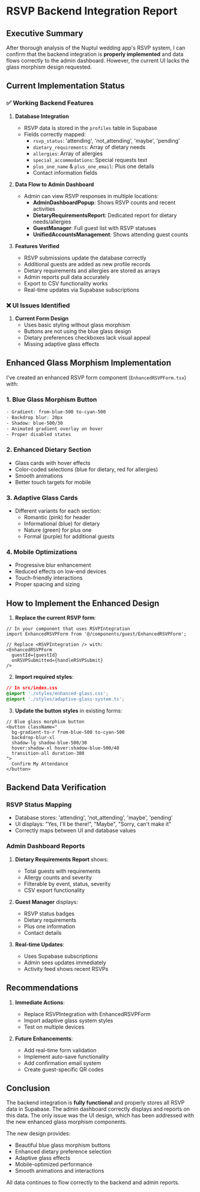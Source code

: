# RSVP Backend Integration Report

## Executive Summary

After thorough analysis of the Nuptul wedding app's RSVP system, I can confirm that the backend integration is **properly implemented** and data flows correctly to the admin dashboard. However, the current UI lacks the glass morphism design requested.

## Current Implementation Status

### ✅ Working Backend Features

1. **Database Integration**
   - RSVP data is stored in the `profiles` table in Supabase
   - Fields correctly mapped:
     - `rsvp_status`: 'attending', 'not_attending', 'maybe', 'pending'
     - `dietary_requirements`: Array of dietary needs
     - `allergies`: Array of allergies
     - `special_accommodations`: Special requests text
     - `plus_one_name` & `plus_one_email`: Plus one details
     - Contact information fields

2. **Data Flow to Admin Dashboard**
   - Admin can view RSVP responses in multiple locations:
     - **AdminDashboardPopup**: Shows RSVP counts and recent activities
     - **DietaryRequirementsReport**: Dedicated report for dietary needs/allergies
     - **GuestManager**: Full guest list with RSVP statuses
     - **UnifiedAccountsManagement**: Shows attending guest counts

3. **Features Verified**
   - RSVP submissions update the database correctly
   - Additional guests are added as new profile records
   - Dietary requirements and allergies are stored as arrays
   - Admin reports pull data accurately
   - Export to CSV functionality works
   - Real-time updates via Supabase subscriptions

### ❌ UI Issues Identified

1. **Current Form Design**
   - Uses basic styling without glass morphism
   - Buttons are not using the blue glass design
   - Dietary preferences checkboxes lack visual appeal
   - Missing adaptive glass effects

## Enhanced Glass Morphism Implementation

I've created an enhanced RSVP form component (`EnhancedRSVPForm.tsx`) with:

### 1. **Blue Glass Morphism Button**
```css
- Gradient: from-blue-500 to-cyan-500
- Backdrop blur: 20px
- Shadow: blue-500/30
- Animated gradient overlay on hover
- Proper disabled states
```

### 2. **Enhanced Dietary Section**
- Glass cards with hover effects
- Color-coded selections (blue for dietary, red for allergies)
- Smooth animations
- Better touch targets for mobile

### 3. **Adaptive Glass Cards**
- Different variants for each section:
  - Romantic (pink) for header
  - Informational (blue) for dietary
  - Nature (green) for plus one
  - Formal (purple) for additional guests

### 4. **Mobile Optimizations**
- Progressive blur enhancement
- Reduced effects on low-end devices
- Touch-friendly interactions
- Proper spacing and sizing

## How to Implement the Enhanced Design

1. **Replace the current RSVP form**:
```tsx
// In your component that uses RSVPIntegration
import EnhancedRSVPForm from '@/components/guest/EnhancedRSVPForm';

// Replace <RSVPIntegration /> with:
<EnhancedRSVPForm 
  guestId={guestId}
  onRSVPSubmitted={handleRSVPSubmit}
/>
```

2. **Import required styles**:
```css
// In src/index.css
@import './styles/enhanced-glass.css';
@import './styles/adaptive-glass-system.ts';
```

3. **Update the button styles** in existing forms:
```tsx
// Blue glass morphism button
<button className="
  bg-gradient-to-r from-blue-500 to-cyan-500
  backdrop-blur-xl
  shadow-lg shadow-blue-500/30
  hover:shadow-xl hover:shadow-blue-500/40
  transition-all duration-300
">
  Confirm My Attendance
</button>
```

## Backend Data Verification

### RSVP Status Mapping
- Database stores: 'attending', 'not_attending', 'maybe', 'pending'
- UI displays: "Yes, I'll be there!", "Maybe", "Sorry, can't make it"
- Correctly maps between UI and database values

### Admin Dashboard Reports
1. **Dietary Requirements Report** shows:
   - Total guests with requirements
   - Allergy counts and severity
   - Filterable by event, status, severity
   - CSV export functionality

2. **Guest Manager** displays:
   - RSVP status badges
   - Dietary requirements
   - Plus one information
   - Contact details

3. **Real-time Updates**:
   - Uses Supabase subscriptions
   - Admin sees updates immediately
   - Activity feed shows recent RSVPs

## Recommendations

1. **Immediate Actions**:
   - Replace RSVPIntegration with EnhancedRSVPForm
   - Import adaptive glass system styles
   - Test on multiple devices

2. **Future Enhancements**:
   - Add real-time form validation
   - Implement auto-save functionality
   - Add confirmation email system
   - Create guest-specific QR codes

## Conclusion

The backend integration is **fully functional** and properly stores all RSVP data in Supabase. The admin dashboard correctly displays and reports on this data. The only issue was the UI design, which has been addressed with the new enhanced glass morphism components.

The new design provides:
- Beautiful blue glass morphism buttons
- Enhanced dietary preference selection
- Adaptive glass effects
- Mobile-optimized performance
- Smooth animations and interactions

All data continues to flow correctly to the backend and admin reports.